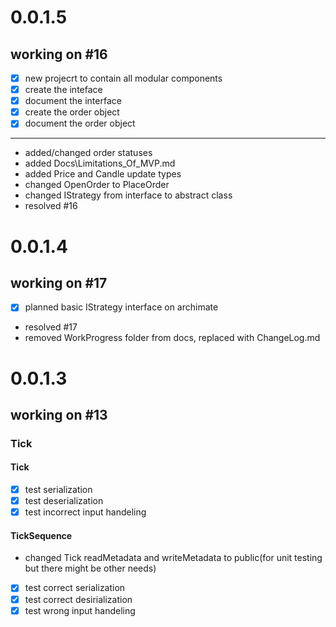﻿# 0.0.1.5
## working on #16
- [x] new projecrt to contain all modular components
- [x] create the inteface
- [x] document the interface
- [x] create the order object
- [x] document the order object
---
- added/changed order statuses
- added Docs\Limitations_Of_MVP.md
- added Price and Candle update types
- changed OpenOrder to PlaceOrder
- changed IStrategy from interface to abstract class
- resolved #16
# 0.0.1.4
## working on #17
- [x] planned basic IStrategy interface on archimate
- resolved #17
- removed WorkProgress folder from docs, replaced with ChangeLog.md
# 0.0.1.3
## working on #13
### Tick
#### Tick
- [x] test serialization
- [x] test deserialization
- [x] test incorrect input handeling
#### TickSequence
- changed Tick readMetadata and writeMetadata to public(for unit testing but there might be other needs)
- [x] test correct serialization
- [x] test correct desirialization
- [x] test wrong input handeling
